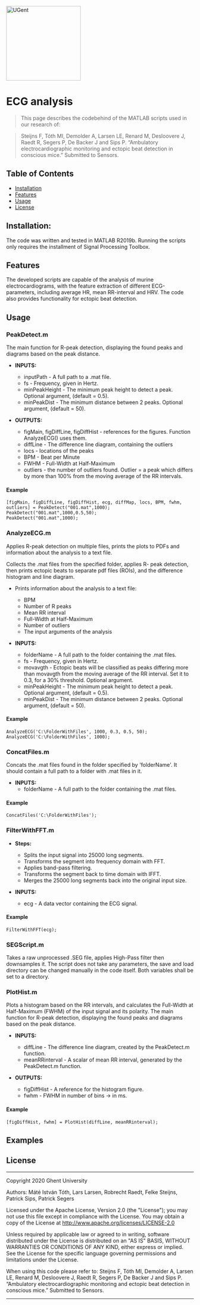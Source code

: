 <a href="https://www.ugent.be/"><img src="https://styleguide.ugent.be/files/uploads/logo_UGent_NL_RGB_2400_kleur_witbg.png" title="UGent" alt="UGent" width="200"></a>

# ECG analysis

> This page describes the codebehind of the MATLAB scripts used in our research of:

> Steijns F, Tóth MI, Demolder A, Larsen LE, Renard M, Desloovere J, Raedt R, Segers P, De Backer J and Sips P. “Ambulatory electrocardiographic monitoring and ectopic beat detection in conscious mice.” Submitted to Sensors.

## Table of Contents

- [Installation](#installation)
- [Features](#features)
- [Usage](#usage)
- [License](#license)

## Installation:
The code was written and tested in MATLAB R2019b.
Running the scripts only requires the installment of Signal Processing Toolbox.

## Features
The developed scripts are capable of the analysis of murine electrocardiograms, with the feature extraction of different ECG-parameters, including average HR, mean RR-interval and HRV. The code also provides functionality for ectopic beat detection.

## Usage

### PeakDetect.m 
The main function for R-peak detection, displaying the found peaks and diagrams based on the peak distance.

- **INPUTS:**
    - inputPath - A full path to a .mat file.
    - fs - Frequency, given in Hertz.
    - minPeakHeight - The minimum peak height to detect a peak.
           Optional argument, (default = 0.5).
    - minPeakDist - The minimum distance between 2 peaks.
           Optional argument, (default = 50).

- **OUTPUTS:**
    - figMain, figDiffLine, figDiffHist - references for the figures.
           Function AnalyzeECG() uses them.
    - diffLine - The difference line diagram, containing the outliers
    - locs - locations of the peaks
    - BPM - Beat per Minute
    - FWHM - Full-Width at Half-Maximum
    - outliers - the number of outliers found. Outlier = a peak which differs by more than 100% from the moving average of the RR    intervals.

#### Example
```
[figMain, figDiffLine, figDiffHist, ecg, diffMap, locs, BPM, fwhm, outliers] = PeakDetect("001.mat",1000);
PeakDetect("001.mat",1000,0.5,50);
PeakDetect("001.mat",1000);
```

### AnalyzeECG.m
Applies R-peak detection on multiple files, prints the plots to PDFs and information about the analysis to a text file.

Collects the .mat files from the specified folder, applies R- peak detection, then prints ectopic beats to separate pdf
files (ROIs), and the difference histogram and line diagram.
- Prints information about the analysis to a text file:
    - BPM
    - Number of R peaks
    - Mean RR interval
    - Full-Width at Half-Maximum
    - Number of outliers
    - The input arguments of the analysis

- **INPUTS:**
    - folderName - A full path to the folder containing the .mat files.
    - fs - Frequency, given in Hertz.
    - movavgth - Ectopic beats will be classified as peaks differing more than movavgth from the moving average of the RR interval. Set it to 0.3, for a 30% threshold. Optional argument.
    - minPeakHeight - The minimum peak height to detect a peak.
           Optional argument, (default = 0.5).
    - minPeakDist - The minimum distance between 2 peaks.
           Optional argument, (default = 50).

#### Example
```
AnalyzeECG('C:\FolderWithFiles', 1000, 0.3, 0.5, 50);
AnalyzeECG('C:\FolderWithFiles', 1000);
```

### ConcatFiles.m
Concats the .mat files found in the folder specified by 'folderName'.
It should contain a full path to a folder with .mat files in it.

- **INPUTS:**
    - folderName - A full path to the folder containing the .mat files.
    
#### Example
```
ConcatFiles('C:\FolderWithFiles');
```

### FilterWithFFT.m
- **Steps:**
    - Splits the input signal into 25000 long segments.
    - Transforms the segment into frequency domain with FFT.
    - Applies band-pass filtering.
    - Transforms the segment back to time domain with IFFT.
    - Merges the 25000 long segments back into the original input size.
    
- **INPUTS:**
    - ecg - A data vector containing the ECG signal.
    
#### Example
```
FilterWithFFT(ecg);
```

### SEGScript.m 
Takes a raw unprocessed .SEG file, applies High-Pass filter then downsamples it.
The script does not take any parameters, the save and load directory can be changed manually in the code itself.
Both variables shall be set to a directory.

### PlotHist.m 
Plots a histogram based on the RR intervals, and calculates the Full-Width at Half-Maximum (FWHM) of the input signal and its polarity.
The main function for R-peak detection, displaying the found peaks and diagrams based on the peak distance.
- **INPUTS:**
    - diffLine - The difference line diagram, created by the PeakDetect.m function.
    - meanRRinterval - A scalar of mean RR interval, generated by the PeakDetect.m function.
    
- **OUTPUTS:**
    - figDiffHist - A reference for the histogram figure.
    - fwhm - FWHM in number of bins -> in ms.
    
#### Example
```
[figDiffHist, fwhm] = PlotHist(diffLine, meanRRinterval);
```


## Examples

## License
----

Copyright 2020 Ghent University

Authors: Máté István Tóth, Lars Larsen, Robrecht Raedt, Felke Steijns, Patrick Sips, Patrick Segers

   Licensed under the Apache License, Version 2.0 (the "License");
   you may not use this file except in compliance with the License.
   You may obtain a copy of the License at 
   http://www.apache.org/licenses/LICENSE-2.0
 
   Unless required by applicable law or agreed to in writing, software
   distributed under the License is distributed on an "AS IS" BASIS,
   WITHOUT WARRANTIES OR CONDITIONS OF ANY KIND, either express or implied.
   See the License for the specific language governing permissions and
   limitations under the License.

When using this code please refer to: Steijns F, Tóth MI, Demolder A, Larsen LE, Renard M, Desloovere J, Raedt R, Segers P, De Backer J and Sips P. “Ambulatory electrocardiographic monitoring and ectopic beat detection in conscious mice.” Submitted to Sensors.

----
